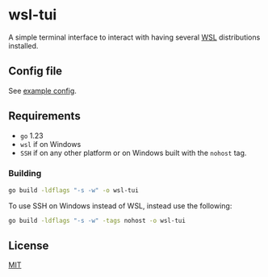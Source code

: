 # wsl-tui

A simple terminal interface to interact with having several [WSL](https://learn.microsoft.com/en-gb/windows/wsl/) distributions installed.

## Config file

See [example config](./config_example.toml).

## Requirements

- `go` 1.23
- `wsl` if on Windows
- `SSH` if on any other platform or on Windows built with the `nohost` tag.

### Building

```bash
go build -ldflags "-s -w" -o wsl-tui
```

To use SSH on Windows instead of WSL, instead use the following:

```bash
go build -ldflags "-s -w" -tags nohost -o wsl-tui
```

## License

[MIT](./LICENSE)
